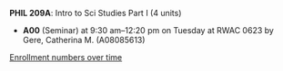 **PHIL 209A**: Intro to Sci Studies Part I (4 units)

- **A00** (Seminar) at 9:30 am–12:20 pm on Tuesday at RWAC 0623 by Gere, Catherina M. (A08085613)

[Enrollment numbers over time](./PHIL209A.tsv)
